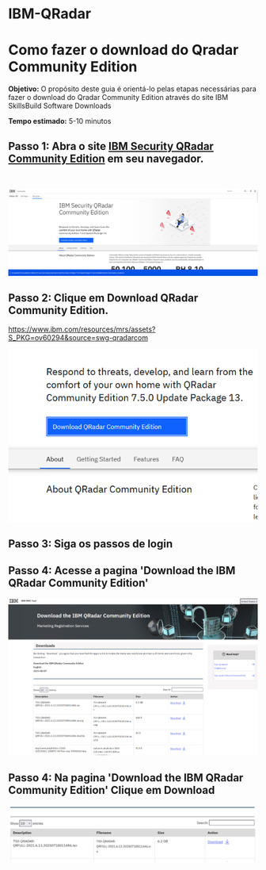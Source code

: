 # IBM-QRadar

# Como fazer o download do Qradar Community Edition

**Objetivo:** O propósito deste guia é orientá-lo pelas etapas necessárias para fazer o download do Qradar Community Edition através do site IBM SkillsBuild Software Downloads 

**Tempo estimado:** 5-10 minutos

## Passo 1: Abra o site [IBM Security QRadar Community Edition](https://www.ibm.com/community/101/qradar/ce/) em seu navegador.
<br />

![Step 1](images/step1.png)

## Passo 2: Clique em **Download QRadar Community Edition.**

https://www.ibm.com/resources/mrs/assets?S_PKG=ov60294&source=swg-qradarcom

![Step 2](images/step2.png)


## Passo 3: Siga os passos de login

## Passo 4: Acesse a pagina 'Download the IBM QRadar Community Edition' 

![Step 4](images/step4.png)


## Passo 4: Na pagina 'Download the IBM QRadar Community Edition' Clique em **Download**

![Step 4](images/step5.png)
